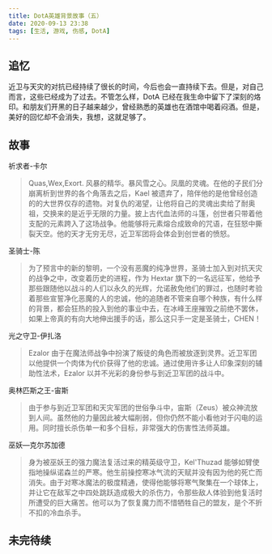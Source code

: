 ```yaml
---
title: DotA英雄背景故事（五）
date: 2020-09-13 23:38
tags: [生活, 游戏, 伤感, DotA]
---
```


## 追忆
近卫与天灾的对抗已经持续了很长的时间，今后也会一直持续下去。但是，对自己而言，这些已经成为了过去。不管怎么样，DotA 已经在我生命中留下了深刻的烙印。和朋友们开黑的日子越来越少，曾经熟悉的英雄也在酒馆中喝着闷酒。但是，美好的回忆却不会消失，我想，这就足够了。

## 故事

祈求者-卡尔

> Quas,Wex,Exort. 风暴的精华。暴风雪之心。凤凰的灵魂。在他的子民们分崩离析到世界的各个角落去之后，Kael 被遗弃了，陪伴他的是他曾经创造的的大世界仅存的遗物。对复仇的渴望，让他将自己的灵魂出卖给了耐奥祖，交换来的是近乎无限的力量。披上古代血法师的斗篷，创世者只带着他支配的元素跨入了这场战争。他能够将元素熔合成致命的咒语，在狂怒中撕裂天空。他的天才无穷无尽，近卫军团将会体会到创世者的愤怒。

圣骑士-陈

> 为了预言中的新的黎明，一个没有恶魔的纯净世界，圣骑士加入到对抗天灾的战争之中，改变着历史的进程，作为 Hextar 旗下的一名远征军，他给予那些跟随他以战斗的人们以永久的光辉，允诺赦免他们的罪过，也随时考验着那些宣誓净化恶魔的人的忠诚，他的追随者不管来自哪个种族，有什么样的背景，都会狂热的投入到他的事业中去，在冰峰王座摧毁之前绝不罢休，如果上帝真的有向大地伸出援手的话，那么这只手一定是圣骑士，CHEN！

光之守卫-伊扎洛

> Ezalor 由于在魔法师战争中扮演了叛徒的角色而被放逐到灵界。近卫军团以他提供一个肉体为代价获得了他的忠诚。通过使用许多让人印象深刻的辅助性法术，Ezalor 以并不光彩的身份参与到近卫军团的战斗中。

奥林匹斯之王-宙斯

> 由于参与到近卫军团和天灾军团的世俗争斗中，宙斯（Zeus）被众神流放到人间。虽然他的力量因此被大幅削弱，但你仍然不能小看他对于闪电的运用。同时擅长杀伤单一和多个目标，非常强大的伤害性法师英雄。

巫妖—克尔苏加德 

> 身为被巫妖王的强力魔法复活过来的精英级守卫，Kel'Thuzad 能够如臂使指地操纵诺森兰的严寒。他生前操控寒冰气流的天赋并没有因为他的死亡而消失。由于对寒冰魔法的极度精通，使得他能够将寒气聚集在一个球体上，并让它在敌军之中四处跳跃造成极大的杀伤力，令那些敌人体验到他复活时所遭受的巨大痛苦。他可以为了恢复魔力而不惜牺牲自己的盟友，是个不折不扣的冷血杀手。

## 未完待续
